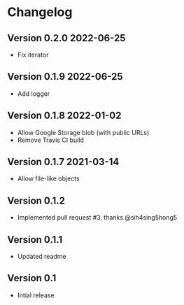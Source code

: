 # Changelog

## Version 0.2.0 2022-06-25

 * Fix iterator

## Version 0.1.9 2022-06-25

 * Add logger

## Version 0.1.8 2022-01-02

 * Allow Google Storage blob (with public URLs)
 * Remove Travis CI build

## Version 0.1.7 2021-03-14

 * Allow file-like objects
## Version 0.1.2

 * Implemented pull request #3, thanks @sih4sing5hong5

## Version 0.1.1

 * Updated readme

## Version 0.1

 * Intial release
